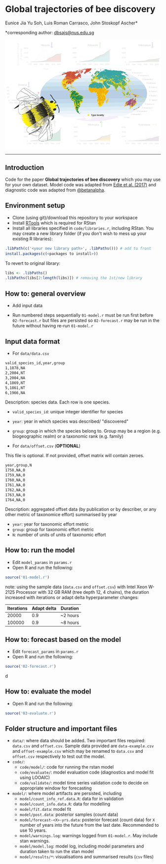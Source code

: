 # Global trajectories of bee discovery

Eunice Jia Yu Soh, Luis Roman Carrasco, John Stoskopf Ascher*

*corresponding author: dbsajs@nus.edu.sg


![Manuscript figure](docs/img/ms.png)


---

## Introduction

Code for the paper **Global trajectories of bee discovery** which you may use for your own dataset. Model code was adapted from [Edie et al. (2017)](https://github.com/sedie/bayside) and diagnostic code was adapted from [@betanalpha](https://github.com/betanalpha/knitr_case_studies/blob/master/rstan_workflow/stan_utility.R).

## Environment setup

- Clone (using git)/download this repository to your workspace
- Install [RTools](https://cran.r-project.org/bin/windows/Rtools/history.html) which is required for RStan
- Install all libraries specified in `code/libraries.r`, including RStan. You may create a new library folder (if you don't wish to mess up your existing R libraries):

```r
.libPath(c('<your new library path>', .libPaths())) # add to front
install.packages(c(<packages to install>))
```

To revert to original library:

```r
libs <- .libPaths()
.libPaths(libs[2:length(libs)]) # removing the 1st/new library
```


## How to: general overview

- Add input data

- Run numbered steps sequentially `01-model.r` must be run first before `02-forecast.r` but files are persisted so `02-forecast.r` may be run in the future without having re-run `01-model.r`


## Input data format

- For `data/data.csv`

```csv
valid_species_id,year,group
1,1878,NA
2,2004,NT
3,2004,NA
4,1869,NT
5,1861,NT
6,1966,NA
```

Description: species data. Each row is one species.

- `valid_species_id`: unique integer identifier for species
- `year`: year in which species was described/ "discovered"
- `group`: group in which the species belong to. Group may be a region (e.g. biogeographic realm) or a taxonomic rank (e.g. family)

- For `data/offset.csv` (**OPTIONAL**)

This file is optional. If not provided, offset matrix will contain zeroes.

```csv
year,group,N
1758,NA,0
1759,NA,0
1760,NA,0
1761,NA,0
1762,NA,0
1763,NA,0
1764,NA,0
```

Description: aggregated offset data (by publication or by describer, or any other metric of taxonomice effort) summarised by year

- `year`: year for taxonomic effort metric
- `group`: group for taxonomic effort metric
- `N`: number of units of units of taxonomic effort 



## How to: run the model

- Edit `model_params` in `params.r`
- Open R and run the following:

```r
source('01-model.r')
```

note: using the sample data (`data.csv` and `offset.csv`) with Intel Xeon W-2125 Processor with 32 GB RAM (tree depth 12, 4 chains), the duration increased with iterations or adapt delta hyperparameter changes:

| Iterations | Adapt delta | Duration |
|------------|-------------|----------|
| 20000      | 0.9         | ~2 hours |
| 100000     | 0.9         | ~8 hours |

## How to: forecast based on the model

- Edit `forecast_params` in `params.r`
- Open R and run the following:

```r
source('02-forecast.r')
```
d
## How to: evaluate the model

- Open R and run the following:

```r
source('03-evaluate.r')
```

## Folder structure and important files

- `data/`: where data should be added. Two important files required: `data.csv` and `offset.csv`. Sample data provided are `data-example.csv` and `offset-example.csv` which may be renamed to `data.csv` and `offset.csv` respectively to test out the model.
- `code/`: 
  - `code/model/`: code for running the rstan model
  - `code/evaluate/`: model evaluation code (diagnostics and model fit using LOOAIC) 
  - `code/validate/`: model time series validation code to decide on appropriate window for forecasting
- `model/`: where model artifacts are persisted, including
  - `model/count_info_ref.data.R`: data for in validation
  - `model/count_info.data.R`: data for modelling
  - `model/fit.data`: model fit
  - `model/post.data`: posterior samples (count data)
  - `model/forecast-<X>-yrs.data`: posterior forecast (count data) for `X` number of years into the future from the last date. Recommended to use 10 years.
  - `model/warnings.log`: warnings logged from `01-model.r`. May include stan warnings.
  - `model/model.log`: model log, including model parameters and duration taken to run the stan model
  - `model/results/*`: visualisations and summarised results (`csv` files)
